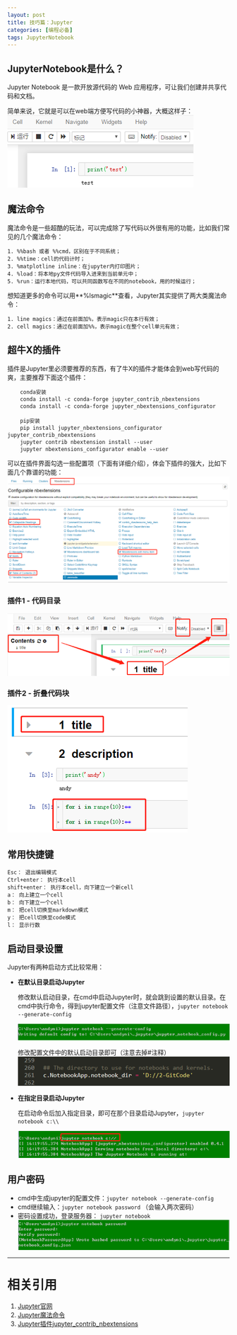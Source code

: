 ```yaml
---
layout: post
title: 技巧篇：Jupyter
categories: [编程必备]
tags: JupyterNotebook
---
```


## JupyterNotebook是什么？
Jupyter Notebook 是一款开放源代码的 Web 应用程序，可让我们创建并共享代码和文档。

简单来说，它就是可以在web端方便写代码的小神器，大概这样子：
![jupyter](/assets/images/blog/jupyter/jupyter.png)


## 魔法命令
魔法命令是一些超酷的玩法，可以完成除了写代码以外很有用的功能，比如我们常见的几个魔法命令：

```
1. %%bash 或者 %%cmd，区别在于不同系统；
2. %%time：cell的代码计时；
3. %matplotline inline：在jupyter内打印图片；
4. %load：将本地py文件代码导入进来到当前单元中；
5. %run：运行本地代码，可以共同函数写在不同的notebook，用的时候运行；
```

想知道更多的命令可以用**%lsmagic**查看，Jupyter其实提供了两大类魔法命令：
```
1. line magics：通过在前面加%，表示magic只在本行有效；
2. cell magics：通过在前面加%%，表示magic在整个cell单元有效；
```

## 超牛X的插件

插件是Jupyter里必须要推荐的东西，有了牛X的插件才能体会到web写代码的爽，主要推荐下面这个插件：
``` 
    conda安装
    conda install -c conda-forge jupyter_contrib_nbextensions
    conda install -c conda-forge jupyter_nbextensions_configurator

    pip安装
    pip install jupyter_nbextensions_configurator jupyter_contrib_nbextensions 
    jupyter contrib nbextension install --user
    jupyter nbextensions_configurator enable --user
```

可以在插件界面勾选一些配置项（下面有详细介绍），体会下插件的强大，比如下面几个靠谱的功能：
![jupyter_chajian_config](/assets/images/blog/jupyter/jupyter_chajian.png)

### 插件1 - 代码目录
![jupyter_chajian_table](/assets/images/blog/jupyter/jupyter_chajian_1.png)

### 插件2 - 折叠代码块
![jupyter_chajian_table](/assets/images/blog/jupyter/jupyter_chajian_2.png)



## 常用快捷键

```
Esc： 退出编辑模式
Ctrl+enter： 执行本cell
shift+enter： 执行本cell，向下建立一个新cell
a： 向上建立一个cell
b： 向下建立一个cell
m： 把cell切换至markdown模式
y： 把cell切换至code模式
l： 显示行数
```


## 启动目录设置

Jupyter有两种启动方式比较常用：

- **在默认目录启动Jupyter**

    修改默认启动目录，在cmd中启动Jupyter时，就会跳到设置的默认目录。在cmd中执行命令，得到jupyter配置文件（注意文件路径），`jupyter notebook --generate-config`

    ![jupyter config](/assets/images/blog/jupyter/jupyter_config.png "jupyter_config")
    <!-- <div style="align: left"><img src="/assets/images/blog/jupyter/jupyter_config.png"/></div> -->

    修改配置文件中的默认启动目录即可（注意去掉#注释）
    ![jupyter config default dir](/assets/images/blog/jupyter/jupyter_config_dir.png "jupyter_config_default_dir")

- **在指定目录启动Jupyter**
        
    在启动命令后加入指定目录，即可在那个目录启动Jupyter，`jupyter notebook c:\\`

    ![jupyter dir](/assets/images/blog/jupyter/jupyter_dir.png "jupyter_dir")


## 用户密码

- cmd中生成jupyter的配置文件：`jupyter notebook --generate-config`
- cmd继续输入：`jupyter notebook password` （会输入两次密码）
- 密码设置成功，登录服务器： `jupyter notebook`
![jupyter password](/assets/images/blog/jupyter/jupyter_password.png)


---

# 相关引用
1. [Jupyter官网](https://jupyter.org/)
2. [Jupyter魔法命令](https://blog.csdn.net/sinat_22840937/article/details/80315378)
3. [Jupyter插件jupyter_contrib_nbextensions](https://github.com/jcb91/jupyter_contrib_nbextensions)



